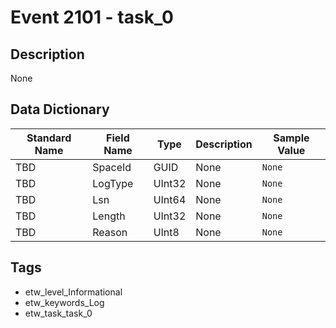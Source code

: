 # Event 2101 - task_0

## Description
None

## Data Dictionary
|Standard Name|Field Name|Type|Description|Sample Value|
|---|---|---|---|---|
|TBD|SpaceId|GUID|None|`None`|
|TBD|LogType|UInt32|None|`None`|
|TBD|Lsn|UInt64|None|`None`|
|TBD|Length|UInt32|None|`None`|
|TBD|Reason|UInt8|None|`None`|

## Tags
* etw_level_Informational
* etw_keywords_Log
* etw_task_task_0